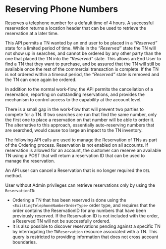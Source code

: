 # Reserving Phone Numbers

Reserves a telephone number for a default time of 4 hours. A successful reservation returns a location header that can be used to retrieve the reservation at a later time.

This API permits a TN wanted by an end user to be placed in a _“Reserved”_ state for a limited period of time.  While in the _“Reserved”_ state the TN will not show up in searches, and cannot be ordered by any other party than the one that placed the TN into the _“Reserved”_ state.  This allows an End User to find a TN that they want to purchase, and be assured that the TN will still be available once the rest of the commercial transaction is complete.  If the TN is not ordered within a timeout period, the _“Reserved”_ state is removed and the TN can once again be ordered.

In addition to the normal work-flow, the API permits the cancellation of a reservation, reporting on outstanding reservations, and provides the mechanism to control access to the capability at the account level.

There is a small gap in the work-flow that will prevent two parties to compete for a TN.  If two searches are run that find the same number, only the first one to place a reservation on that number will be able to order it.  The alternative to this approach, essentially auto-reserving numbers that are searched, would cause too large an impact to the TN inventory.

The following API calls are used to manage the Reservation of TNs as part of the Ordering process.  Reservation is not enabled on all accounts.   If reservation is allowed for an account, the customer can reserve an available TN using a POST that will return a reservation ID that can be used to manage the reservation.

An API user can cancel a Reservation that is no longer required the <code class="delete">DEL </code> method.

User without Admin privileges can retrieve reservations only by using the `ReservationID`:

* Ordering a TN that has been reserved is done using the `<ExistingTelephoneNumberOrderType>` order type, and requires that the order contains the ReservationID for any numbers that have been previously reserved.   If the Reservation ID is not included with the order, a Reserved TN will not be successfully ordered.
* It is also possible to discover reservations pending against a specific TN by interrogating the `TNReservation` resource associated with a TN.  This query is restricted to providing information that does not cross account boundaries.
<br>
<br>
